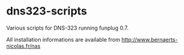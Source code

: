 dns323-scripts
==============

Various scripts for DNS-323 running funplug 0.7.

All installation informations are available from http://www.bernaerts-nicolas.fr/nas
